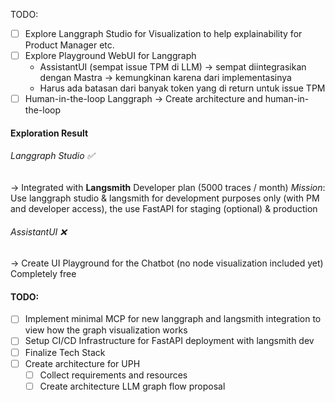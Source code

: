 TODO:
- [ ] Explore Langgraph Studio for Visualization to help explainability for Product Manager etc.
- [ ] Explore Playground WebUI for Langgraph
    - AssistantUI (sempat issue TPM di LLM) -> sempat diintegrasikan dengan Mastra -> kemungkinan karena dari implementasinya
    - Harus ada batasan dari banyak token yang di return untuk issue TPM
- [ ] Human-in-the-loop Langgraph → Create architecture and human-in-the-loop 

#### Exploration Result
###### Langgraph Studio ✅
→ Integrated with **Langsmith**
Developer plan (5000 traces / month)
*Mission*: Use langgraph studio & langsmith for development purposes only (with PM and developer access), the use FastAPI for staging (optional) & production
###### AssistantUI ❌
→ Create UI Playground for the Chatbot (no node visualization included yet)
Completely free

#### TODO:
- [ ] Implement minimal MCP for new langgraph and langsmith integration to view how the graph visualization works
- [ ] Setup CI/CD Infrastructure for FastAPI deployment with langsmith dev 
- [ ] Finalize Tech Stack
- [ ] Create architecture for UPH
	- [ ] Collect requirements and resources
	- [ ] Create architecture LLM graph flow proposal
